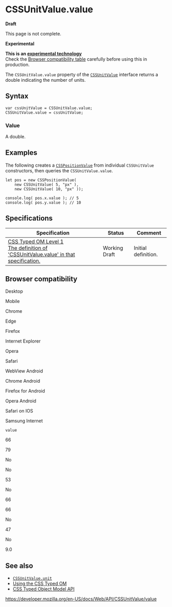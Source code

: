 # CSSUnitValue.value

**Draft**

This page is not complete.

**Experimental**

**This is an [experimental technology](https://developer.mozilla.org/en-US/docs/MDN/Guidelines/Conventions_definitions#experimental)**  
Check the [Browser compatibility table](#browser_compatibility) carefully before using this in production.

The `CSSUnitValue.value` property of the [`CSSUnitValue`](../cssunitvalue) interface returns a double indicating the number of units.

## Syntax

    var cssUnitValue = CSSUnitValue.value;
    CSSUnitValue.value = cssUnitValue;

### Value

A double.

## Examples

The following creates a [`CSSPositionValue`](../csspositionvalue) from individual `CSSUnitValue` constructors, then queries the `CSSUnitValue.value`.

    let pos = new CSSPositionValue(
        new CSSUnitValue( 5, "px" ),
        new CSSUnitValue( 10, "px" ));

    console.log( pos.x.value ); // 5
    console.log( pos.y.value ); // 10

## Specifications

<table><thead><tr class="header"><th>Specification</th><th>Status</th><th>Comment</th></tr></thead><tbody><tr class="odd"><td><a href="https://drafts.css-houdini.org/css-typed-om-1/#dom-cssunitvalue-value">CSS Typed OM Level 1<br />
<span class="small">The definition of 'CSSUnitValue.value' in that specification.</span></a></td><td><span class="spec-wd">Working Draft</span></td><td>Initial definition.</td></tr></tbody></table>

## Browser compatibility

Desktop

Mobile

Chrome

Edge

Firefox

Internet Explorer

Opera

Safari

WebView Android

Chrome Android

Firefox for Android

Opera Android

Safari on IOS

Samsung Internet

`value`

66

79

No

No

53

No

66

66

No

47

No

9.0

## See also

- [`CSSUnitValue.unit`](unit)
- [Using the CSS Typed OM](../css_typed_om_api/guide)
- [CSS Typed Object Model API](../css_typed_om_api)

<a href="https://developer.mozilla.org/en-US/docs/Web/API/CSSUnitValue/value" class="_attribution-link">https://developer.mozilla.org/en-US/docs/Web/API/CSSUnitValue/value</a>

